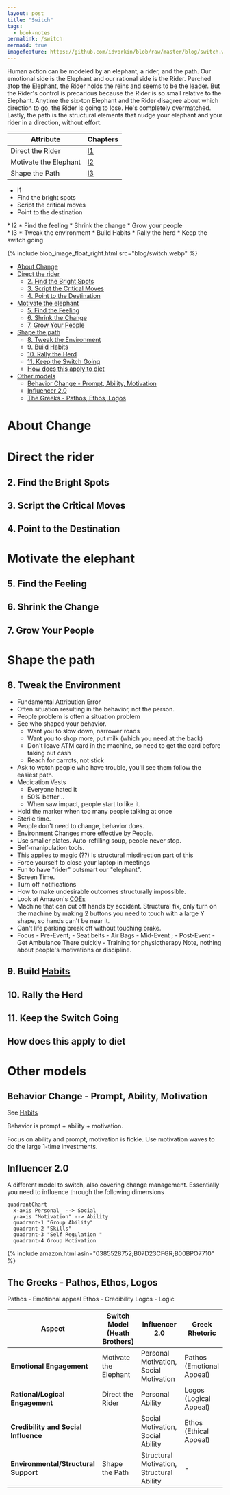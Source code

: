 ```yaml
---
layout: post
title: "Switch"
tags:
  - book-notes
permalink: /switch
mermaid: true
imagefeature: https://github.com/idvorkin/blob/raw/master/blog/switch.webp
---
```


Human action can be modeled by an elephant, a rider, and the path. Our emotional side is the Elephant and our rational side is the Rider. Perched atop the Elephant, the Rider holds the reins and seems to be the leader. But the Rider's control is precarious because the Rider is so small relative to the Elephant. Anytime the six-ton Elephant and the Rider disagree about which direction to go, the Rider is going to lose. He's completely overmatched. Lastly, the path is the structural elements that nudge your elephant and your rider in a direction, without effort.

| Attribute             | Chapters |
| --------------------- | -------- |
| Direct the Rider      | [l1](l1) |
| Motivate the Elephant | [l2](l2) |
| Shape the Path        | [l3](l3) |

- l1
- Find the bright spots
- Script the critical moves
- Point to the destination

<div/>
* l2
* Find the feeling
* Shrink the change
* Grow your people

<div/>
* l3
* Tweak the environment
* Build Habits
* Rally the herd
* Keep the switch going

{% include blob_image_float_right.html src="blog/switch.webp" %}

<!-- prettier-ignore-start -->

<!-- vim-markdown-toc-start -->

- [About Change](#about-change)
- [Direct the rider](#direct-the-rider)
    - [2. Find the Bright Spots](#2-find-the-bright-spots)
    - [3. Script the Critical Moves](#3-script-the-critical-moves)
    - [4. Point to the Destination](#4-point-to-the-destination)
- [Motivate the elephant](#motivate-the-elephant)
    - [5. Find the Feeling](#5-find-the-feeling)
    - [6. Shrink the Change](#6-shrink-the-change)
    - [7. Grow Your People](#7-grow-your-people)
- [Shape the path](#shape-the-path)
    - [8. Tweak the Environment](#8-tweak-the-environment)
    - [9. Build Habits](#9-build-habits)
    - [10. Rally the Herd](#10-rally-the-herd)
    - [11. Keep the Switch Going](#11-keep-the-switch-going)
    - [How does this apply to diet](#how-does-this-apply-to-diet)
- [Other models](#other-models)
    - [Behavior Change - Prompt, Ability, Motivation](#behavior-change---prompt-ability-motivation)
    - [Influencer 2.0](#influencer-20)
    - [The Greeks - Pathos, Ethos, Logos](#the-greeks---pathos-ethos-logos)

<!-- vim-markdown-toc-end -->
<!-- prettier-ignore-end -->

# About Change

# Direct the rider

## 2. Find the Bright Spots

## 3. Script the Critical Moves

## 4. Point to the Destination

# Motivate the elephant

## 5. Find the Feeling

## 6. Shrink the Change

## 7. Grow Your People

# Shape the path

## 8. Tweak the Environment

- Fundamental Attribution Error
- Often situation resulting in the behavior, not the person.
- People problem is often a situation problem
- See who shaped your behavior.
  - Want you to slow down, narrower roads
  - Want you to shop more, put milk (which you need at the back)
  - Don't leave ATM card in the machine, so need to get the card before taking out cash
  - Reach for carrots, not stick
- Ask to watch people who have trouble, you'll see them follow the easiest path.
- Medication Vests
  - Everyone hated it
  - 50% better ..
  - When saw impact, people start to like it.
- Hold the marker when too many people talking at once
- Sterile time.
- People don't need to change, behavior does.
- Environment Changes more effective by People.
- Use smaller plates. Auto-refilling soup, people never stop.
- Self-manipulation tools.
- This applies to magic (??) Is structural misdirection part of this
- Force yourself to close your laptop in meetings
- Fun to have "rider" outsmart our "elephant".
- Screen Time.
- Turn off notifications
- How to make undesirable outcomes structurally impossible.
- Look at Amazon's [COEs](/coe)
- Machine that can cut off hands by accident. Structural fix, only turn on the machine by making 2 buttons you need to touch with a large Y shape, so hands can't be near it.
- Can't life parking break off without touching brake.
- Focus - Pre-Event; - Seat belts - Air Bags - Mid-Event ; - Post-Event - Get Ambulance There quickly - Training for physiotherapy
  Note, nothing about people's motivations or discipline.

## 9. Build [Habits](/habits)

## 10. Rally the Herd

## 11. Keep the Switch Going

## How does this apply to diet

# Other models

## Behavior Change - Prompt, Ability, Motivation

See [Habits](/habits)

Behavior is prompt + ability + motivation.

Focus on ability and prompt, motivation is fickle. Use motivation waves to do the large 1-time investments.

## Influencer 2.0

A different model to switch, also covering change management. Essentially you need to influence through the following dimensions

```mermaid
quadrantChart
  x-axis Personal  --> Social
  y-axis "Motivation" --> Ability
  quadrant-1 "Group Ability"
  quadrant-2 "Skills"
  quadrant-3 "Self Regulation "
  quadrant-4 Group Motivation
```

{% include amazon.html asin="0385528752;B07D23CFGR;B00BPO7710" %}

## The Greeks - Pathos, Ethos, Logos

Pathos - Emotional appeal
Ethos - Credibility
Logos - Logic

| Aspect                               | Switch Model (Heath Brothers) | Influencer 2.0                            | Greek Rhetoric            |
| ------------------------------------ | ----------------------------- | ----------------------------------------- | ------------------------- |
| **Emotional Engagement**             | Motivate the Elephant         | Personal Motivation, Social Motivation    | Pathos (Emotional Appeal) |
| **Rational/Logical Engagement**      | Direct the Rider              | Personal Ability                          | Logos (Logical Appeal)    |
| **Credibility and Social Influence** |                               | Social Motivation, Social Ability         | Ethos (Ethical Appeal)    |
| **Environmental/Structural Support** | Shape the Path                | Structural Motivation, Structural Ability | -                         |
